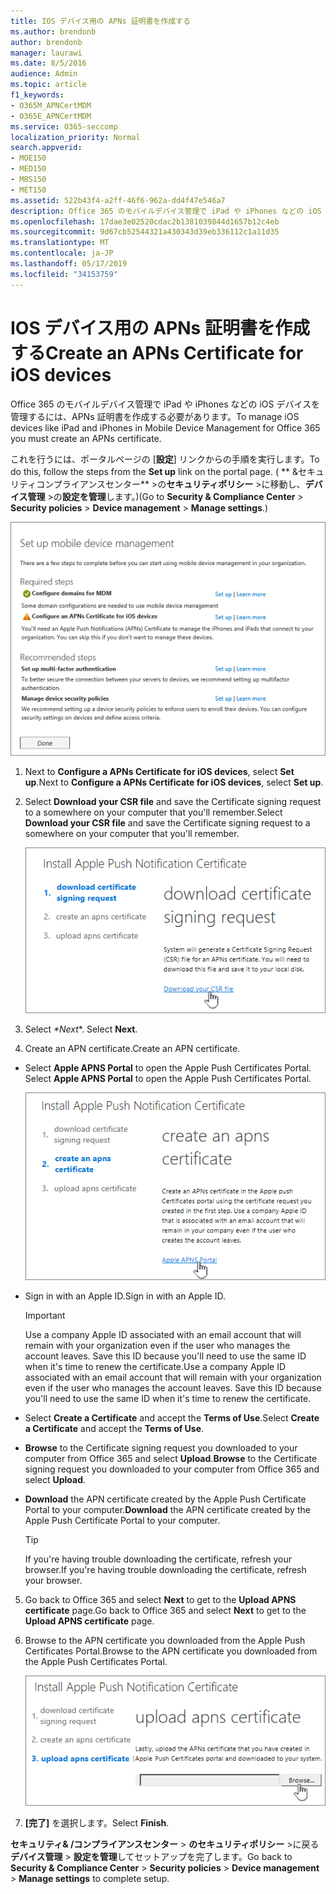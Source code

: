 ```yaml
---
title: IOS デバイス用の APNs 証明書を作成する
ms.author: brendonb
author: brendonb
manager: laurawi
ms.date: 8/5/2016
audience: Admin
ms.topic: article
f1_keywords:
- O365M_APNCertMDM
- O365E_APNCertMDM
ms.service: O365-seccomp
localization_priority: Normal
search.appverid:
- MOE150
- MED150
- MBS150
- MET150
ms.assetid: 522b43f4-a2ff-46f6-962a-dd4f47e546a7
description: Office 365 のモバイルデバイス管理で iPad や iPhones などの iOS デバイスを管理するには、最初に APNs 証明書を作成するために、次の手順を実行します。
ms.openlocfilehash: 17dae3e02520cdac2b1381039844d1657b12c4eb
ms.sourcegitcommit: 9d67cb52544321a430343d39eb336112c1a11d35
ms.translationtype: MT
ms.contentlocale: ja-JP
ms.lasthandoff: 05/17/2019
ms.locfileid: "34153759"
---
```

# <a name="create-an-apns-certificate-for-ios-devices"></a><span data-ttu-id="623b6-103">IOS デバイス用の APNs 証明書を作成する</span><span class="sxs-lookup"><span data-stu-id="623b6-103">Create an APNs Certificate for iOS devices</span></span>

 <span data-ttu-id="623b6-104">Office 365 のモバイルデバイス管理で iPad や iPhones などの iOS デバイスを管理するには、APNs 証明書を作成する必要があります。</span><span class="sxs-lookup"><span data-stu-id="623b6-104">To manage iOS devices like iPad and iPhones in Mobile Device Management for Office 365 you must create an APNs certificate.</span></span> 
  
<span data-ttu-id="623b6-105">これを行うには、ポータルページの [**設定**] リンクからの手順を実行します。</span><span class="sxs-lookup"><span data-stu-id="623b6-105">To do this, follow the steps from the **Set up** link on the portal page.</span></span> <span data-ttu-id="623b6-106">( \*\* &amp;セキュリティコンプライアンスセンター\*\* \>の**セキュリティポリシー** \>に移動し、**デバイス管理** \>の**設定を管理**します。)</span><span class="sxs-lookup"><span data-stu-id="623b6-106">(Go to **Security &amp; Compliance Center** \> **Security policies** \> **Device management** \> **Manage settings**.)</span></span>
  
![モバイルデバイス管理をセットアップする必要があり、推奨される手順](media/d71e3c76-b6b9-4549-ade6-cbfab846d908.png)
  
1. <span data-ttu-id="623b6-108">Next to **Configure a APNs Certificate for iOS devices**, select **Set up**.</span><span class="sxs-lookup"><span data-stu-id="623b6-108">Next to **Configure a APNs Certificate for iOS devices**, select **Set up**.</span></span>
    
2. <span data-ttu-id="623b6-109">Select **Download your CSR file** and save the Certificate signing request to a somewhere on your computer that you'll remember.</span><span class="sxs-lookup"><span data-stu-id="623b6-109">Select **Download your CSR file** and save the Certificate signing request to a somewhere on your computer that you'll remember.</span></span> 
    
    ![[APN 証明書のインストール] ダイアログボックス](media/03aa8a24-e95c-4077-9b6b-ef76a86bafd7.png)
  
3. <span data-ttu-id="623b6-111"> Select *\*Next*\*. </span><span class="sxs-lookup"><span data-stu-id="623b6-111">Select **Next**.</span></span>
    
4. <span data-ttu-id="623b6-112"> Create an APN certificate.</span><span class="sxs-lookup"><span data-stu-id="623b6-112">Create an APN certificate.</span></span>
    
  - <span data-ttu-id="623b6-113">Select **Apple APNS Portal** to open the Apple Push Certificates Portal. </span><span class="sxs-lookup"><span data-stu-id="623b6-113">Select **Apple APNS Portal** to open the Apple Push Certificates Portal.</span></span> 
    
    ![Apple APNS ポータルが選択されている状態で APN 通知証明書ダイアログをインストールする](media/ce19f53c-f44a-470b-baf3-9278dfda2ba5.png)
  
  - <span data-ttu-id="623b6-115">Sign in with an Apple ID.</span><span class="sxs-lookup"><span data-stu-id="623b6-115">Sign in with an Apple ID.</span></span>
    
    > [!IMPORTANT]
    > <span data-ttu-id="623b6-p102">Use a company Apple ID associated with an email account that will remain with your organization even if the user who manages the account leaves. Save this ID because you'll need to use the same ID when it's time to renew the certificate.</span><span class="sxs-lookup"><span data-stu-id="623b6-p102">Use a company Apple ID associated with an email account that will remain with your organization even if the user who manages the account leaves. Save this ID because you'll need to use the same ID when it's time to renew the certificate.</span></span> 
  
  - <span data-ttu-id="623b6-118">Select **Create a Certificate** and accept the **Terms of Use**.</span><span class="sxs-lookup"><span data-stu-id="623b6-118">Select **Create a Certificate** and accept the **Terms of Use**.</span></span>
    
  - <span data-ttu-id="623b6-119">**Browse** to the Certificate signing request you downloaded to your computer from Office 365 and select **Upload**.</span><span class="sxs-lookup"><span data-stu-id="623b6-119">**Browse** to the Certificate signing request you downloaded to your computer from Office 365 and select **Upload**.</span></span>
    
  - <span data-ttu-id="623b6-120">**Download** the APN certificate created by the Apple Push Certificate Portal to your computer.</span><span class="sxs-lookup"><span data-stu-id="623b6-120">**Download** the APN certificate created by the Apple Push Certificate Portal to your computer.</span></span> 
    
    > [!TIP]
    > <span data-ttu-id="623b6-121">If you're having trouble downloading the certificate, refresh your browser.</span><span class="sxs-lookup"><span data-stu-id="623b6-121">If you're having trouble downloading the certificate, refresh your browser.</span></span> 
  
5. <span data-ttu-id="623b6-122">Go back to Office 365 and select **Next** to get to the **Upload APNS certificate** page.</span><span class="sxs-lookup"><span data-stu-id="623b6-122">Go back to Office 365 and select **Next** to get to the **Upload APNS certificate** page.</span></span> 
    
6. <span data-ttu-id="623b6-123"> Browse to the APN certificate you downloaded from the Apple Push Certificates Portal.</span><span class="sxs-lookup"><span data-stu-id="623b6-123">Browse to the APN certificate you downloaded from the Apple Push Certificates Portal.</span></span>
    
    ![[参照] ボタンをクリックして Apple からダウンロードした APNS 証明書を選択します。](media/afe2849d-af23-4c55-9009-d8f25edaf6c0.png)
  
7. <span data-ttu-id="623b6-125">**[完了]** を選択します。</span><span class="sxs-lookup"><span data-stu-id="623b6-125">Select **Finish**.</span></span>
    
<span data-ttu-id="623b6-126">**セキュリティ&amp; /コンプライアンスセンター** \> **のセキュリティポリシー** \>に戻る**デバイス管理** \> **設定を管理**してセットアップを完了します。</span><span class="sxs-lookup"><span data-stu-id="623b6-126">Go back to **Security &amp; Compliance Center** \> **Security policies** \> **Device management** \> **Manage settings** to complete setup.</span></span> 
  

